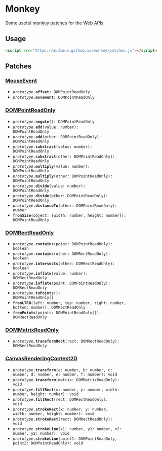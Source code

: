 # Monkey

Some useful [monkey patches](https://en.wikipedia.org/wiki/Monkey_patch) for the [Web APIs](https://developer.mozilla.org/en-US/docs/Web/API).

## Usage

```html
<script src="https://audinue.github.io/monkey/patches.js"></script>
```

## Patches

### [MouseEvent](https://developer.mozilla.org/en-US/docs/Web/API/MouseEvent)

- <code><i>prototype</i>.<b>offset</b>: DOMPointReadOnly</code>
- <code><i>prototype</i>.<b>movement</b>: DOMPointReadOnly</code>

### [DOMPointReadOnly](https://developer.mozilla.org/en-US/docs/Web/API/DOMPointReadOnly)

- <code><i>prototype</i>.<b>negate</b>(): DOMPointReadOnly</code>
- <code><i>prototype</i>.<b>add</b>(value: number): DOMPointReadOnly</code>
- <code><i>prototype</i>.<b>add</b>(other: DOMPointReadOnly): DOMPointReadOnly</code>
- <code><i>prototype</i>.<b>substract</b>(value: number): DOMPointReadOnly</code>
- <code><i>prototype</i>.<b>substract</b>(other: DOMPointReadOnly): DOMPointReadOnly</code>
- <code><i>prototype</i>.<b>multiply</b>(value: number): DOMPointReadOnly</code>
- <code><i>prototype</i>.<b>multiply</b>(other: DOMPointReadOnly): DOMPointReadOnly</code>
- <code><i>prototype</i>.<b>divide</b>(value: number): DOMPointReadOnly</code>
- <code><i>prototype</i>.<b>divide</b>(other: DOMPointReadOnly): DOMPointReadOnly</code>
- <code><i>prototype</i>.<b>distanceTo</b>(other: DOMPointReadOnly): number</code>
- <code><b>fromSize</b>(object: {width: number, height: number}): DOMPointReadOnly</code>

### [DOMRectReadOnly](https://developer.mozilla.org/en-US/docs/Web/API/DOMRectReadOnly)
- <code><i>prototype</i>.<b>contains</b>(point: DOMPointReadOnly): boolean</code>
- <code><i>prototype</i>.<b>contains</b>(other: DOMRectReadOnly): boolean</code>
- <code><i>prototype</i>.<b>intersects</b>(other: DOMRectReadOnly): boolean</code>
- <code><i>prototype</i>.<b>inflate</b>(value: number): DOMRectReadOnly</code>
- <code><i>prototype</i>.<b>inflate</b>(point: DOMPointReadOnly): DOMRectReadOnly</code>
- <code><i>prototype</i>.<b>toPoints</b>(): DOMPointReadOnly[]</code>
- <code><b>fromLTRB</b>(left: number, top: number, right: number, bottom: number): DOMRectReadOnly</code>
- <code><b>fromPoints</b>(points: DOMPointReadOnly[]): DOMRectReadOnly</code>

### [DOMMatrixReadOnly](https://developer.mozilla.org/en-US/docs/Web/API/DOMMatrixReadOnly)
- <code><i>prototype</i>.<b>transformRect</b>(rect: DOMRectReadOnly): DOMRectReadOnly</code>

### [CanvasRenderingContext2D](https://developer.mozilla.org/en-US/docs/Web/API/CanvasRenderingContext2D)
- <code><i>prototype</i>.<b>transform</b>(a: number, b: number, c: number, d: number, e: number, f: number): void</code>
- <code><i>prototype</i>.<b>transform</b>(matrix: DOMMatrixReadOnly): void</code>
- <code><i>prototype</i>.<b>fillRect</b>(x: number, y: number, width: number, height: number): void</code>
- <code><i>prototype</i>.<b>fillRect</b>(rect: DOMRectReadOnly): void</code>
- <code><i>prototype</i>.<b>strokeRect</b>(x: number, y: number, width: number, height: number): void</code>
- <code><i>prototype</i>.<b>strokeRect</b>(rect: DOMRectReadOnly): void</code>
- <code><i>prototype</i>.<b>strokeLine</b>(x1: number, y1: number, x2: number, y2: number): void</code>
- <code><i>prototype</i>.<b>strokeLine</b>(point1: DOMPointReadOnly, point2: DOMPointReadOnly): void</code>
